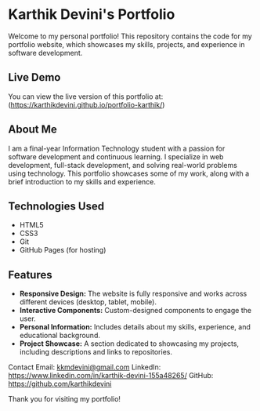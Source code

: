 # Karthik Devini's Portfolio

Welcome to my personal portfolio! This repository contains the code for my portfolio website, which showcases my skills, projects, and experience in software development.

## Live Demo
You can view the live version of this portfolio at:  
(https://karthikdevini.github.io/portfolio-karthik/)

## About Me
I am a final-year Information Technology student with a passion for software development and continuous learning. I specialize in web development, full-stack development, and solving real-world problems using technology. This portfolio showcases some of my work, along with a brief introduction to my skills and experience.

## Technologies Used
- HTML5
- CSS3
- Git
- GitHub Pages (for hosting)

## Features
- **Responsive Design:** The website is fully responsive and works across different devices (desktop, tablet, mobile).
- **Interactive Components:** Custom-designed components to engage the user.
- **Personal Information:** Includes details about my skills, experience, and educational background.
- **Project Showcase:** A section dedicated to showcasing my projects, including descriptions and links to repositories.


Contact
Email: kkmdevini@gmail.com
LinkedIn: https://www.linkedin.com/in/karthik-devini-155a48265/
GitHub: https://github.com/karthikdevini

Thank you for visiting my portfolio!
